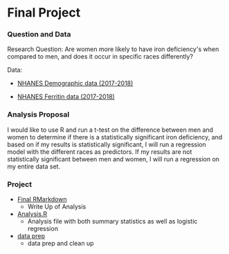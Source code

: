 # Final Project 

### Question and Data 
Research Question:
Are women more likely to have iron deficiency's when compared to men, and does it occur in specific races differently?

Data:

* [NHANES Demographic data (2017-2018)](https://wwwn.cdc.gov/nchs/nhanes/search/datapage.aspx?Component=Demographics&CycleBeginYear=2017)

* [NHANES Ferritin data (2017-2018)](https://wwwn.cdc.gov/Nchs/Nhanes/2017-2018/FERTIN_J.htm)

### Analysis Proposal 
I would like to use R and run a t-test on the difference between men and women to determine if there is a statistically significant iron deficiency, and based on if my results is statistically significant, I will run a regression model with the different races as predictors. If my results are not statistically significant between men and women, I will run a regression on my entire data set. 

### Project 
* [Final RMarkdown](https://github.com/rurithu/stats506_final/blob/main/Stats_Final/Final_Draft.Rmd) 
  + Write Up of Analysis 
* [Analysis.R](https://github.com/rurithu/stats506_final/blob/main/Stats_Final/logitreg.R)
  + Analysis file with both summary statistics as well as logistic regression 
* [data prep](https://github.com/rurithu/stats506_final/blob/main/Stats_Final/data_prep.R) 
  + data prep and clean up 
